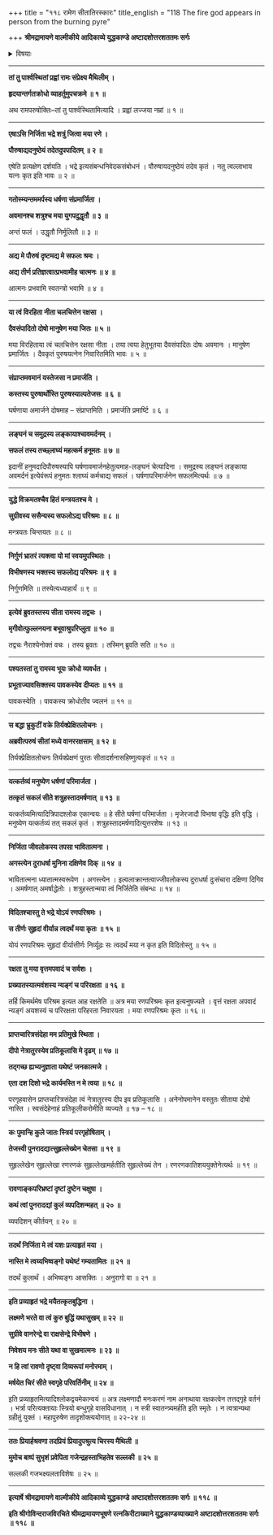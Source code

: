+++
title = "११८ रामेण सीतातिरस्कारः"
title_english = "118 The fire god appears in person from the burning pyre"

+++
**श्रीमद्रामायणे वाल्मीकीये आदिकाव्ये युद्धकाण्डे अष्टादशोत्तरशततमः सर्गः**


<details><summary>विषयाः</summary>

रामेणसीतांप्रति रावणवधावधिप्रयासस्य निजापयशःप्रमार्जनप्रयोजकत्वोक्तिपूर्वकं तच्चारित्रशुद्धिसंदेहरूपहेतूक्त्या तत्परिग्रहानभिरोचनवचनम् ॥ १ ॥

</details>


****

**तां तु पार्श्वस्थितां प्रह्वां रामः संप्रेक्ष्य मैथिलीम् ।**

**हृदयान्तर्गतक्रोधो व्याहर्तुमुपचक्रमे ॥ १ ॥**

अथ रामपरुषोक्तिः–तां तु पार्श्वस्थितामित्यादि । प्रह्वां लज्जया नम्रां ॥ १ ॥

****

**एषाऽसि निर्जिता भद्रे शत्रुं जित्वा मया रणे ।**

**पौरुषाद्यदनुष्ठेयं तदेतदुपपादितम् ॥ २ ॥**

एषेति प्रत्यक्षेण दर्शयति । भद्रे इत्यसंबन्धनिवेदकसंबोधनं । पौरुषायदनुष्ठेयं तदेव कृतं । नतु त्वल्लाभाय यत्नः कृत इति भावः ॥ २ ॥

****

**गतोस्म्यन्तममर्पस्य धर्षणा संप्रमार्जिता ।**

**अवमानश्च शत्रुश्च मया युगपदुद्धृतौ ॥ ३ ॥**

अन्तं फलं । उद्धृतौ निर्मूलितौ ॥ ३ ॥

****

**अद्य मे पौरुषं दृष्टमद्य मे सफलः श्रमः ।**

**अद्य तीर्ण प्रतिज्ञत्वात्प्रभवामीह चात्मनः ॥ ४ ॥**

आत्मनः प्रभवामि स्वतन्त्रो भवामि ॥ ४ ॥

****

**या त्वं विरहिता नीता चलचित्तेन रक्षसा ।**

**दैवसंपादितो दोषो मानुषेण मया जितः ॥ ५ ॥**

मया विरहिताया त्वं चलचित्तेन रक्षसा नीता । तया त्वया हेतुभूतया दैवसंपादितः दोषः अवमानः । मानुषेण प्रमार्जितः । दैवकृतं पुरुषयत्नेन निवारितमिति भावः ॥ ५ ॥

****

**संप्राप्तमवमानं यस्तेजसा न प्रमार्जति ।**

**कस्तस्य पुरुषार्थोस्ति पुरुषस्याल्पतेजसः ॥ ६ ॥**

घर्षणाया अमार्जने दोषमाह – संप्राप्तमिति । प्रमार्जति प्रमार्ष्टि ॥ ६ ॥

****

**लङ्घनं च समुद्रस्य लङ्कायाश्चावमर्दनम् ।**

**सफलं तस्य तच्छ्लाघ्यं महत्कर्म हनूमतः ॥ ७ ॥**

इदानीं हनुमदादिपौरुषस्यापि घर्षणावमार्जनहेतुत्वमाह-लङ्घनं चेत्यादिना । समुद्रस्य लङ्घनं लङ्काया अवमर्दनं इत्येवंरूपं हनुमतः श्लाघ्यं कर्मचाद्य सफलं । घर्षणापरिमार्जनेन सफलमित्यर्थः ॥ ७ ॥

****

**युद्धे विक्रमतश्चैव हितं मन्त्रयतश्च मे ।**

**सुग्रीवस्य ससैन्यस्य सफलोऽद्य परिश्रमः ॥ ८ ॥**

मन्त्रयतः चिन्तयतः ॥ ८ ॥

****

**निर्गुणं भ्रातरं त्यक्त्वा यो मां स्वयमुपस्थितः ।**

**विभीषणस्य भक्तस्य सफलोद्य परिश्रमः ॥ ९ ॥**

निर्गुणमिति ॥ तस्येत्यध्याहार्यं ॥ ९ ॥

****

**इत्येवं ब्रुवतस्तस्य सीता रामस्य तद्वचः ।**

**मृगीवोत्फुल्लनयना बभूवाश्रुपरिप्लुता ॥ १० ॥**

तद्वचः नैराश्येनोक्तं वचः । तस्य ब्रुवतः । तस्मिन् ब्रुवति सति ॥ १० ॥

****

**पश्यतस्तां तु रामस्य भूयः क्रोधो व्यवर्धत ।**

**प्रभूताज्यावसिक्तस्य पावकस्येव दीप्यतः ॥ ११ ॥**

पावकस्येति । पावकस्य क्रोधोतीव ज्वलनं ॥ ११ ॥

****

**स बद्धा भ्रुकुटीं वक्रे तिर्यक्प्रेक्षितलोचनः ।**

**अब्रवीत्परुषं सीतां मध्ये वानररक्षसाम् ॥ १२ ॥**

तिर्यक्प्रेक्षितलोचनः तिर्यक्प्रेक्षणं पुरतः सीतादर्शनासहिष्णुत्वकृतं ॥ १२ ॥

****

**यत्कर्तव्यं मनुष्येण धर्षणां परिमार्जता ।**

**तत्कृतं सकलं सीते शत्रुहस्तादमर्षणात् ॥ १३ ॥**

यत्कर्तव्यमित्यादित्रिपादश्लोक एकान्वयः ॥ हे सीते घर्षणां परिमार्जता । मृजेरजादौ विभाषा वृद्धिः इति वृद्धि । मनुष्येण यत्कर्तव्यं तत् सकलं कृतं । शत्रुहस्तादमर्षणादित्युत्तरशेषः ॥ १३ ॥

****

**निर्जिता जीवलोकस्य तपसा भावितात्मना ।**

**अगस्त्येन दुराधर्षा मुनिना दक्षिणेव दिक् ॥ १४ ॥**

भावितात्मना ध्यातात्मस्वरूपेण । अगस्त्येन । इल्वलाक्रान्तत्वाज्जीवलोकस्य दुराधर्षा दुःसंचारा दक्षिणा दिगिव । अमर्षणात् अमर्षाद्धेतोः । शत्रुहस्तान्मया त्वं निर्जितेति संबन्धः ॥ १४ ॥

****

**विदितश्चास्तु ते भद्रे योऽयं रणपरिश्रमः ।**

**स तीर्णः सुहृदां वीर्यान्न त्वदर्थं मया कृतः ॥ १५ ॥**

योयं रणपरिश्रमः सुहृदां वीर्यात्तीर्णः निर्व्यूढः सः त्वदर्थं मया न कृत इति विदितोस्तु ॥ १५ ॥

****

**रक्षता तु मया वृत्तमपवादं च सर्वशः ।**

**प्रख्यातस्यात्मवंशस्य न्यङ्गं च परिरक्षता ॥ १६ ॥**

तर्हि किमर्थमेष परिश्रम इत्यत आह रक्षतेति ॥ अत्र मया रणपरिश्रमः कृत इत्यनुषज्यते । वृत्तं रक्षता अपवादं न्यङ्गं अयशस्यं च परिरक्षता परिहरता निवारयता । मया रणपरिश्रमः कृतः ॥ १६ ॥

****

**प्राप्तचारित्रसंदेहा मम प्रतिमुखे स्थिता ।**

**दीपो नेत्रातुरस्येव प्रतिकूलासि मे दृढम् ॥ १७ ॥**

**तद्गच्छ ह्यभ्यनुज्ञाता यथेष्टं जनकात्मजे ।**

**एता दश दिशो भद्रे कार्यमस्ति न मे त्वया ॥ १८ ॥**

परगृहवासेन प्राप्तचारित्रसंदेहा त्वं नेत्रातुरस्य दीप इव प्रतिकूलासि । अनेनोपमानेन वस्तुतः सीताया दोषो नास्ति । स्वसंदेहेनाहं प्रतिकूलीकरोमीति व्यज्यते ॥ १७ – १८ ॥

****

**कः पुमान्हि कुले जातः स्त्रियं परगृहोषिताम् ।**

**तेजस्वी पुनरादद्यात्सुहृल्लेख्येन चेतसा ॥ १९ ॥**

सुहृल्लेखेन सुहृल्लेखा रणरणकं सुहृल्लेखामर्हतीति सुहृल्लेख्यं तेन । रणरणकातिशययुक्तेनेत्यर्थः ॥ १९ ॥

****

**रावणाङ्कपरिभ्रष्टां दृष्टां दुष्टेन चक्षुषा ।**

**कथं त्वां पुनरादद्यां कुलं व्यपदिशन्महत् ॥ २० ॥**

व्यपदिशन् कीर्तयन् ॥ २० ॥

****

**तदर्थं निर्जिता मे त्वं यशः प्रत्याहृतं मया ।**

**नास्ति मे त्वय्यभिष्वङ्गो यथेष्टं गम्यतामितः ॥ २१ ॥**

तदर्थं कुलार्थं । अभिष्वङ्गः आसक्तिः । अनुरागो वा ॥ २१ ॥

****

**इति प्रव्याहृतं भद्रे मयैतत्कृतबुद्धिना ।**

**लक्ष्मणे भरते वा त्वं कुरु बुद्धिं यथासुखम् ॥ २२ ॥**

**सुग्रीवे वानरेन्द्रे वा राक्षसेन्द्रे विभीषणे ।**

**निवेशय मनः सीते यथा वा सुखमात्मनः ॥ २३ ॥**

**न हि त्वां रावणो दृष्ट्वा दिव्यरूपां मनोरमाम् ।**

**मर्षयेत चिरं सीते स्वगृहे परिवर्तिनीम् ॥ २४ ॥**

इति प्रव्याहृतमित्यादिश्लोकद्वयमेकान्वयं ॥ अत्र लक्ष्मणादौ मनःकरणं नाम अनाथाया रक्षकत्वेन तत्तद्गृहे वर्तनं । भर्त्रा परित्यक्तायाः स्त्रियो बन्धुगृहे वासविधानात् । न स्त्री स्वातन्त्र्यमर्हति इति स्मृतेः । न त्वत्रान्यथा ग्रहीतुं युक्तं । महापुरुषेण तादृशोक्त्ययोगात् ॥ २२-२४ ॥

****

**ततः प्रियार्हश्रवणा तदप्रियं प्रियादुपश्रुत्य चिरस्य मैथिली ॥**

**मुमोच बाष्पं सुभृशं प्रवेपिता गजेन्द्रहस्ताभिहतेव सल्लकी ॥ २५ ॥**

सल्लकी गजभक्ष्यलताविशेषः ॥ २५ ॥

****

**इत्यार्षे श्रीमद्रामायणे वाल्मीकीये आदिकाव्ये युद्धकाण्डे अष्टादशोत्तरशततमः सर्गः ॥ ११८ ॥**

**इति श्रीगोविन्दराजविरचिते श्रीमद्रामायणभूषणे रत्नकिरीटाख्याने युद्धकाण्डव्याख्याने अष्टादशोत्तरशततमः सर्गः ॥ ११८ ॥**
